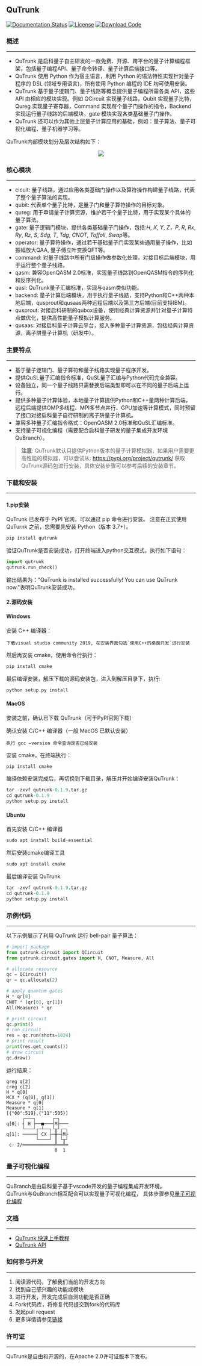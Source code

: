 ## QuTrunk

[![Documentation Status](https://img.shields.io/badge/docs-latest-brightgreen.svg)](http://developer.queco.cn/qutrunk_api/)
[![License](https://img.shields.io/badge/license-Apache%202-blue.svg)](LICENSE)
[![Download Code](https://img.shields.io/badge/download-zip-green.svg)](https://github.com/queco-quantum/qutrunk/archive/refs/heads/main.zip)


### **概述**
---
* QuTrunk 是启科量子自主研发的一款免费、开源、跨平台的量子计算编程框架，包括量子编程API、量子命令转译、量子计算后端接口等。
* QuTrunk 使用 Python 作为宿主语言，利用 Python 的语法特性实现针对量子程序的 DSL (领域专用语言)，所有使用 Python 编程的 IDE 均可使用安装。
* QuTrunk 基于量子逻辑门、量子线路等概念提供量子编程所需各类 API，这些 API 由相应的模块实现。例如 QCircuit 实现量子线路，Qubit 实现量子比特，Qureg 实现量子寄存器，Command 实现每个量子门操作的指令，Backend 实现运行量子线路的后端模块，gate 模块实现各类基础量子门操作。
* QuTrunk 还可以作为其他上层量子计算应用的基础，例如：量子算法、量子可视化编程、量子机器学习等。

QuTrunk内部模块划分及层次结构如下：  

<div align=center>
<img src="./resource/qutrunk.png"/>
</div>


### **核心模块**
---
* cicuit: 量子线路，通过应用各类基础门操作以及算符操作构建量子线路，代表了整个量子算法的实现。
* qubit: 代表单个量子比特，是量子门和量子算符操作的目标对象。
* qureg: 用于申请量子计算资源，维护若干个量子比特，用于实现某个具体的量子算法。
* gate: 量子逻辑门模块，提供各类基础量子门操作，包括:*H*, *X*, *Y*, *Z*，*P*, *R*, *Rx*, *Ry*, *Rz*, *S*, *Sdg*, *T*, *Tdg*, *CNOT*, *Toffoli*, *Swap*等。
* operator: 量子算符操作，通过若干基础量子门实现某些通用量子操作，比如振幅放大QAA, 量子傅立叶变换QFT等。
* command: 对量子线路中所有门级操作做参数化处理，对接目标后端模块，用于运行整个量子线路。
* qasm: 兼容OpenQASM 2.0标准，实现量子线路到OpenQASM指令的序列化和反序列化。
* qusl: QuTrunk量子汇编标准，实现与qasm类似功能。
* backend: 量子计算后端模块，用于执行量子线路，支持Python和C++两种本地后端，qusprout和qusaas两种远程后端以及第三方后端(目前支持IBM)。
* qusprout: 对接启科研制的qubox设备，使用经典计算资源并针对量子计算特点做优化，提供高性能量子模拟计算服务。
* qusaas: 对接启科量子计算云平台，接入多种量子计算资源，包括经典计算资源，离子阱量子计算机（研发中）。


### 主要特点
---
* 基于量子逻辑门、量子算符和量子线路实现量子程序开发。
* 提供QuSL量子汇编指令标准，QuSL量子汇编与Python代码完全兼容。
* 设备独立，同一个量子线路只需替换后端类型即可以在不同的量子后端上运行。
* 提供多种量子计算体验，本地量子计算提供Python和C++量两种计算后端，远程后端提供OMP多线程、MPI多节点并行、GPU加速等计算模式，同时预留了接口对接启科量子自行研制的离子阱量子计算机。
* 兼容多种量子汇编指令格式：OpenQASM 2.0标准和QuSL汇编标准。
* 支持量子可视化编程（需要配合启科量子研发的量子集成开发环境 QuBranch）。


>**注意**:
>  QuTrunk默认只提供Python版本的量子计算模拟器，如果用户需要更高性能的模拟器，可以尝试从: https://pypi.org/project/qutrunk/ 获取QuTrunk源码包进行安装，具体安装步骤可以参考后续的安装章节。


### **下载和安装**
---
#### **1.pip安装** 

QuTrunk 已发布于 PyPI 官网，可以通过 pip 命令进行安装。
注意在正式使用 QuTurnk 之前，您需要先安装 Python（版本 3.7+）。

  ```python
  pip install qutrunk
  ```

验证QuTrunk是否安装成功，打开终端进入python交互模式，执行如下语句：

``` python
import qutrunk
qutrunk.run_check()
```
输出结果为："QuTrunk is installed successfully! You can use QuTrunk now."表明QuTrunk安装成功。

#### **2.源码安装**  

  #### **Windows**

  安装 C++ 编译器：

  ```
  下载visual studio community 2019, 在安装界面勾选`使用C++的桌面开发`进行安装
  ```

  然后再安装 cmake，使用命令行执行：

  ```python
  pip install cmake
  ```

  最后编译安装，解压下载的源码安装包，进入到解压目录下，执行:

  ```python
  python setup.py install
  ```

  #### **MacOS**

  安装之前，确认已下载 QuTrunk（可于PyPI官网下载）

  确认安装 C/C++ 编译器（一般 MacOS 已默认安装）

  ```
  执行 gcc –version 命令查询是否已经安装
  ```
  
  安装 cmake，在终端执行：

  ```python
  pip install cmake
  ```
  
  编译依赖安装完成后，再切换到下载目录，解压并开始编译安装QuTrunk：

  ```python
  tar -zxvf qutrunk-0.1.9.tar.gz
  cd qutrunk-0.1.9
  python setup.py install
  ```

  #### **Ubuntu**

  首先安装 C/C++ 编译器

  ```python
  sudo apt install build-essential
  ```
  
  然后安装cmake编译工具

  ```python
  sudo apt install cmake
  ```
  
  最后编译安装 QuTrunk

  ```python
  tar -zxvf qutrunk-0.1.9.tar.gz
  cd qutrunk-0.1.9
  python setup.py install
  ```


### **示例代码**
---
以下示例展示了利用 QuTrunk 运行 bell-pair 量子算法：

  ```python
  # import package
  from qutrunk.circuit import QCircuit
  from qutrunk.circuit.gates import H, CNOT, Measure, All

  # allocate resource
  qc = QCircuit()
  qr = qc.allocate(2) 

  # apply quantum gates
  H * qr[0]   
  CNOT * (qr[0], qr[1])
  All(Measure) * qr

  # print circuit
  qc.print()   
  # run circuit
  res = qc.run(shots=1024) 
  # print result
  print(res.get_counts()) 
  # draw circuit
  qc.draw()
  ```

运行结果：

  ```
  qreg q[2]
  creg c[2]
  H * q[0]
  MCX * (q[0], q[1])
  Measure * q[0]
  Measure * q[1]
  [{"00":519},{"11":505}]
        ┌───┐      ┌─┐   
  q[0]: ┤ H ├──■───┤M├───
        └───┘┌─┴──┐└╥┘┌─┐
  q[1]: ─────┤ CX ├─╫─┤M├
             └────┘ ║ └╥┘
   c: 2/════════════╩══╩═
                    0  1 
  ```

### **量子可视化编程**  
---
QuBranch是由启科量子基于vscode开发的量子编程集成开发环境。  
QuTrunk与QuBranch相互配合可以实现量子可视化编程，
具体步骤参见[量子可视化编程](http://developer.queco.cn/learn/doc/detail?id=12&childrenid=14)

### **文档**
---
* [QuTrunk 快速上手教程](http://developer.queco.cn/learn/doc/detail?id=12&childrenid=14)
* [QuTrunk API](http://developer.queco.cn/qutrunk_api/)


### **如何参与开发**
---
1. 阅读源代码，了解我们当前的开发方向
2. 找到自己感兴趣的功能或模块
3. 进行开发，开发完成后自测功能是否正确
4. Fork代码库，将修复代码提交到fork的代码库
5. 发起pull request
6. 更多详情请参见[链接](./CONTRIBUTING.md)


### **许可证**
---
QuTrunk是自由和开源的，在Apache 2.0许可证版本下发布。
